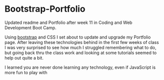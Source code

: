# Bootstrap-Portfolio

Updated readme and Portfolio after week 11 in Coding and Web Development Boot Camp.

Using [bootstrap](http://getbootstrap) and CSS I set about to update and upgrade my Portfolio page. After leaving these technologies behind in the first few weeks of class I was very surprised to see how much I struggled remembering what to do, but going back thru the class work and looking at some tutorials seemed to help out quite a bit.

I learned you are never done learning any technology, even if JavaScript is more fun to play with